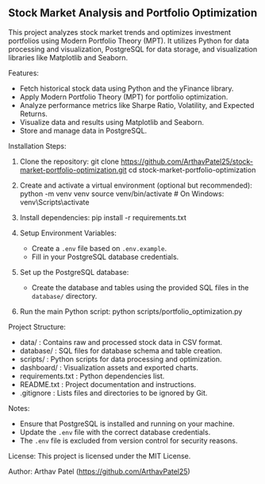 Stock Market Analysis and Portfolio Optimization
------------------------------------------------

This project analyzes stock market trends and optimizes investment portfolios using Modern Portfolio Theory (MPT). It utilizes Python for data processing and visualization, PostgreSQL for data storage, and visualization libraries like Matplotlib and Seaborn.

Features:
- Fetch historical stock data using Python and the yFinance library.
- Apply Modern Portfolio Theory (MPT) for portfolio optimization.
- Analyze performance metrics like Sharpe Ratio, Volatility, and Expected Returns.
- Visualize data and results using Matplotlib and Seaborn.
- Store and manage data in PostgreSQL.

Installation Steps:
1. Clone the repository:
   git clone https://github.com/ArthavPatel25/stock-market-portfolio-optimization.git
   cd stock-market-portfolio-optimization

2. Create and activate a virtual environment (optional but recommended):
   python -m venv venv
   source venv/bin/activate  # On Windows: venv\Scripts\activate

3. Install dependencies:
   pip install -r requirements.txt

4. Setup Environment Variables:
   - Create a `.env` file based on `.env.example`.
   - Fill in your PostgreSQL database credentials.

5. Set up the PostgreSQL database:
   - Create the database and tables using the provided SQL files in the `database/` directory.

6. Run the main Python script:
   python scripts/portfolio_optimization.py

Project Structure:
- data/                : Contains raw and processed stock data in CSV format.
- database/            : SQL files for database schema and table creation.
- scripts/             : Python scripts for data processing and optimization.
- dashboard/           : Visualization assets and exported charts.
- requirements.txt     : Python dependencies list.
- README.txt           : Project documentation and instructions.
- .gitignore           : Lists files and directories to be ignored by Git.

Notes:
- Ensure that PostgreSQL is installed and running on your machine.
- Update the `.env` file with the correct database credentials.
- The `.env` file is excluded from version control for security reasons.

License:
This project is licensed under the MIT License.

Author:
Arthav Patel (https://github.com/ArthavPatel25)
